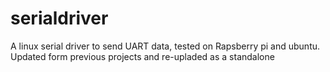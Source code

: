 # serialdriver
A linux serial driver to send UART data, tested on Rapsberry pi and ubuntu. Updated form previous projects and re-upladed as a standalone
